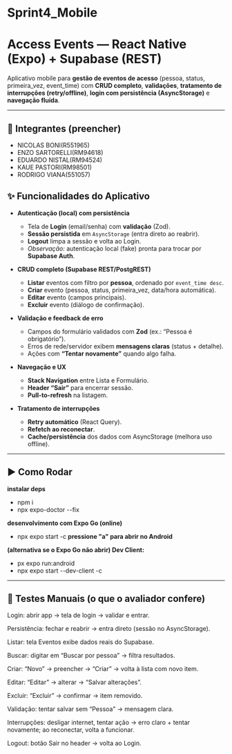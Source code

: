# Sprint4_Mobile

# Access Events — React Native (Expo) + Supabase (REST)

Aplicativo mobile para **gestão de eventos de acesso** (pessoa, status, primeira_vez, event_time) com **CRUD completo**, **validações**, **tratamento de interrupções (retry/offline)**, **login com persistência (AsyncStorage)** e **navegação fluída**.

---

## 👥 Integrantes (preencher)
- NICOLAS BONI(R551965)
- ENZO SARTORELLI(RM94618)
- EDUARDO NISTAL(RM94524)
- KAUE PASTORI(RM98501)
- RODRIGO VIANA(551057)


## ✨ Funcionalidades do Aplicativo

- **Autenticação (local) com persistência**  
  - Tela de **Login** (email/senha) com **validação** (Zod).  
  - **Sessão persistida** em `AsyncStorage` (entra direto ao reabrir).  
  - **Logout** limpa a sessão e volta ao Login.  
  - *Observação:* autenticação local (fake) pronta para trocar por **Supabase Auth**.

- **CRUD completo (Supabase REST/PostgREST)**
  - **Listar** eventos com filtro por **pessoa**, ordenado por `event_time desc`.  
  - **Criar** evento (pessoa, status, primeira_vez, data/hora automática).  
  - **Editar** evento (campos principais).  
  - **Excluir** evento (diálogo de confirmação).  

- **Validação e feedback de erro**
  - Campos do formulário validados com **Zod** (ex.: “Pessoa é obrigatório”).  
  - Erros de rede/servidor exibem **mensagens claras** (status + detalhe).  
  - Ações com **“Tentar novamente”** quando algo falha.

- **Navegação e UX**
  - **Stack Navigation** entre Lista e Formulário.  
  - **Header “Sair”** para encerrar sessão.  
  - **Pull-to-refresh** na listagem.

- **Tratamento de interrupções**
  - **Retry automático** (React Query).  
  - **Refetch ao reconectar**.  
  - **Cache/persistência** dos dados com AsyncStorage (melhora uso offline).

---

## ▶️ Como Rodar
**instalar deps**
- npm i
- npx expo-doctor --fix

**desenvolvimento com Expo Go (online)**
- npx expo start -c
**pressione "a" para abrir no Android**

**(alternativa se o Expo Go não abrir) Dev Client:**
- px expo run:android
- npx expo start --dev-client -c

---

## 🧪 Testes Manuais (o que o avaliador confere)

Login: abrir app → tela de login → validar e entrar.

Persistência: fechar e reabrir → entra direto (sessão no AsyncStorage).

Listar: tela Eventos exibe dados reais do Supabase.

Buscar: digitar em “Buscar por pessoa” → filtra resultados.

Criar: “Novo” → preencher → “Criar” → volta à lista com novo item.

Editar: “Editar” → alterar → “Salvar alterações”.

Excluir: “Excluir” → confirmar → item removido.

Validação: tentar salvar sem “Pessoa” → mensagem clara.

Interrupções: desligar internet, tentar ação → erro claro + tentar novamente; ao reconectar, volta a funcionar.

Logout: botão Sair no header → volta ao Login.

